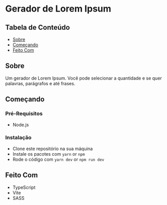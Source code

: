 # Gerador de Lorem Ipsum
## Tabela de Conteúdo
- [Sobre](#about)
- [Começando](#getting_started)
- [Feito Com](#build_with)
## Sobre <a name="about"></a>
Um gerador de Lorem Ipsum. Você pode selecionar a quantidade e se quer palavras, parágrafos e até frases.
## Começando <a name="getting_started"></a>
### Pré-Requisitos
- Node.js
### Instalação
- Clone este repositório na sua máquina
- Instale os pacotes com `yarn` or `npm`
- Rode o código com `yarn dev` or `npm run dev`
## Feito Com <a name="build_with">
- TypeScript
- Vite
- SASS

